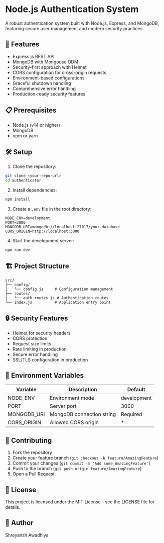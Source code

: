 # Node.js Authentication System

A robust authentication system built with Node.js, Express, and MongoDB, featuring secure user management and modern security practices.

## 🚀 Features

- Express.js REST API
- MongoDB with Mongoose ODM
- Security-first approach with Helmet
- CORS configuration for cross-origin requests
- Environment-based configurations
- Graceful shutdown handling
- Comprehensive error handling
- Production-ready security features

## 📋 Prerequisites

- Node.js (v14 or higher)
- MongoDB
- npm or yarn

## 🛠️ Setup

1. Clone the repository:
```bash
git clone <your-repo-url>
cd authenticator
```

2. Install dependencies:
```bash
npm install
```

3. Create a `.env` file in the root directory:
```env
NODE_ENV=development
PORT=3000
MONGODB_URI=mongodb://localhost:27017/your-database
CORS_ORIGIN=http://localhost:3000
```

4. Start the development server:
```bash
npm run dev
```

## 🏗️ Project Structure

```
src/
├── config/
│   └── config.js     # Configuration management
├── routes/
│   └── auth.routes.js # Authentication routes
└── index.js          # Application entry point
```

## 🔒 Security Features

- Helmet for security headers
- CORS protection
- Request size limits
- Rate limiting in production
- Secure error handling
- SSL/TLS configuration in production

## 📝 Environment Variables

| Variable     | Description                | Default     |
|-------------|---------------------------|-------------|
| NODE_ENV    | Environment mode          | development |
| PORT        | Server port               | 3000        |
| MONGODB_URI | MongoDB connection string | Required    |
| CORS_ORIGIN | Allowed CORS origin       | *           |

## 🤝 Contributing

1. Fork the repository
2. Create your feature branch (`git checkout -b feature/AmazingFeature`)
3. Commit your changes (`git commit -m 'Add some AmazingFeature'`)
4. Push to the branch (`git push origin feature/AmazingFeature`)
5. Open a Pull Request

## 📄 License

This project is licensed under the MIT License - see the LICENSE file for details.

## 👤 Author

Shreyansh Awadhiya
